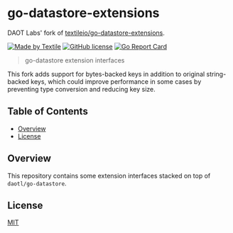 # go-datastore-extensions

DAOT Labs' fork of [textileio/go-datastore-extensions](https://github.com/textileio/go-datastore-extensions).

[![Made by Textile](https://img.shields.io/badge/made%20by-Textile-informational.svg?style=popout-square)](https://textile.io)
[![GitHub license](https://img.shields.io/github/license/daotl/go-datastore-extensions.svg?style=popout-square)](./LICENSE)
[![Go Report Card](https://goreportcard.com/badge/github.com/daotl/go-datastore-extensions?style=flat-square)](https://goreportcard.com/report/github.com/daotl/go-datastore-extensions?style=flat-square)

> go-datastore extension interfaces

This fork adds support for bytes-backed keys in addition to original string-backed
keys, which could improve performance in some cases by preventing type conversion
and reducing key size.

## Table of Contents

-   [Overview](#overview)
-   [License](#license)

## Overview

This repository contains some extension interfaces stacked on top of `daotl/go-datastore`.

## License

[MIT](LICENSE)
